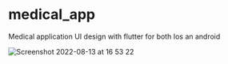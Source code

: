 # medical_app
Medical application UI design with flutter for both Ios an android

![Screenshot 2022-08-13 at 16 53 22](https://user-images.githubusercontent.com/66857940/184501543-b3304f08-1425-4a55-b9c6-5647442cbf49.png)

